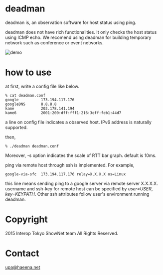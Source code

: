 deadman
=======

deadman is, an observation software for host status using ping.

deadman does not have rich functionalities. It only checks the host 
status using ICMP echo. We recomend using deadman for building temporary 
network such as conference or event networks.


![demo](https://github.com/upa/deadman/raw/master/img/deadman-demo.gif)

how to use
==========

at first, write a config file like below.

	% cat deadman.conf
	google          173.194.117.176
	googleDNS       8.8.8.8
	kame            203.178.141.194
	kame6           2001:200:dff:fff1:216:3eff:feb1:44d7

a line on config file indicates a observed host.
IPv6 address is naturally supported.

then,

	% ./deadman deadman.conf


Moreover, -s option indicates the scale of RTT bar graph. default is 10ms.

ping via remote host through ssh is implemented.
For example, 

	google-via-sfc  173.194.117.176 relay=X.X.X.X os=Linux

this line means sending ping to a google server via remote server X.X.X.X.
username and ssh-key for remote host can be specified by _user=USER_,
_key=KEYPATH_. Other ssh attributes follow user's environment running
deadman.


Copyright
=========

2015 Interop Tokyo ShowNet team All Rights Reserved.


Contact
=======

upa@haeena.net
